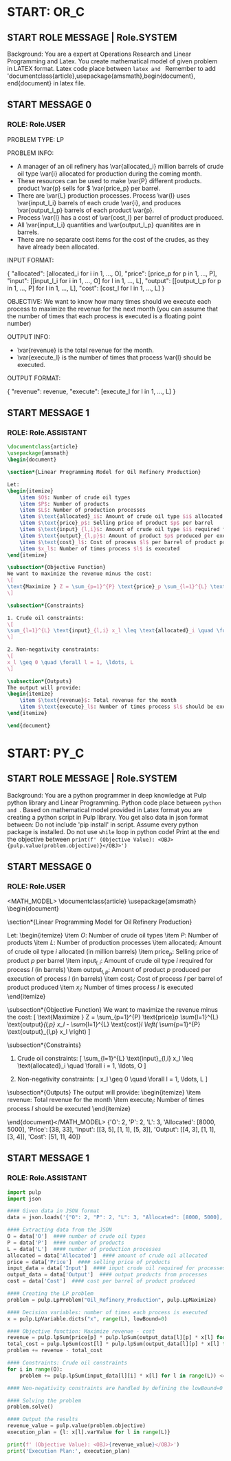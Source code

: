 # START: OR_C 
## START ROLE MESSAGE | Role.SYSTEM 
Background: You are a expert at Operations Research and Linear Programming and Latex. You create mathematical model of given problem in LATEX format. Latex code place between ```latex and ``` Remember to add 'documentclass{article},usepackage{amsmath},begin{document}, end{document} in latex file. 
## START MESSAGE 0 
### ROLE: Role.USER
<DESCRIPTION>
PROBLEM TYPE: LP

PROBLEM INFO: 

- A manager of an oil refinery has \var{allocated_i} million barrels of crude oil type \var{i} allocated for production during the coming month. 
- These resources can be used to make \var{P} different products. product \var{p} sells for $ \var{price_p} per barrel.
- There are \var{L} production processes. Process \var{l} uses \var{input_l_i} barrels of each crude \var{i}, and produces \var{output_l_p} barrels of each product \var{p}. 
- Process \var{l} has a cost of \var{cost_l} per barrel of product produced.
- All \var{input_l_i} quantities and \var{output_l_p} quanitites are in barrels. 
- There are no separate cost items for the cost of the crudes, as they have already been allocated.

INPUT FORMAT: 

{
    "allocated": [allocated_i for i in 1, ..., O],
    "price": [price_p for p in 1, ..., P],
    "input": [[input_l_i for i in 1, ..., O] for l in 1, ..., L],
    "output": [[output_l_p for p in 1, ..., P] for l in 1, ..., L],
    "cost": [cost_l for l in 1, ..., L]
}

OBJECTIVE: We want to know how many times should we execute each process to maximize the revenue for the next month (you can assume that the number of times that each process is executed is a floating point number)

OUTPUT INFO:

- \var{revenue} is the total revenue for the month.
- \var{execute_l} is the number of times that process \var{l} should be executed.

OUTPUT FORMAT:

{
    "revenue": revenue,
    "execute": [execute_l for l in 1, ..., L]
}

</DESCRIPTION>


## START MESSAGE 1 
### ROLE: Role.ASSISTANT
```latex
\documentclass{article}
\usepackage{amsmath}
\begin{document}

\section*{Linear Programming Model for Oil Refinery Production}

Let:
\begin{itemize}
    \item $O$: Number of crude oil types
    \item $P$: Number of products
    \item $L$: Number of production processes
    \item $\text{allocated}_i$: Amount of crude oil type $i$ allocated (in million barrels)
    \item $\text{price}_p$: Selling price of product $p$ per barrel
    \item $\text{input}_{l,i}$: Amount of crude oil type $i$ required for process $l$ (in barrels)
    \item $\text{output}_{l,p}$: Amount of product $p$ produced per execution of process $l$ (in barrels)
    \item $\text{cost}_l$: Cost of process $l$ per barrel of product produced
    \item $x_l$: Number of times process $l$ is executed
\end{itemize}

\subsection*{Objective Function}
We want to maximize the revenue minus the cost:
\[
\text{Maximize } Z = \sum_{p=1}^{P} \text{price}_p \sum_{l=1}^{L} \text{output}_{l,p} x_l - \sum_{l=1}^{L} \text{cost}_l \left( \sum_{p=1}^{P} \text{output}_{l,p} x_l \right)
\]

\subsection*{Constraints}

1. Crude oil constraints:
\[
\sum_{l=1}^{L} \text{input}_{l,i} x_l \leq \text{allocated}_i \quad \forall i = 1, \ldots, O
\]

2. Non-negativity constraints:
\[
x_l \geq 0 \quad \forall l = 1, \ldots, L
\]

\subsection*{Outputs}
The output will provide:
\begin{itemize}
    \item $\text{revenue}$: Total revenue for the month
    \item $\text{execute}_l$: Number of times process $l$ should be executed
\end{itemize}

\end{document}
```

# START: PY_C 
## START ROLE MESSAGE | Role.SYSTEM 
Background: You are a python programmer in deep knowledge at Pulp python library and Linear Programming. Python code place between ```python and ```. Based on mathematical model provided in Latex format you are creating a python script in Pulp library. You get also data in json format between: <DATA></DATA> Do not include 'pip install' in script. Assume every python package is installed. Do not use `while` loop in python code! Print at the end the objective between <OBJ></OBJ> `print(f' (Objective Value): <OBJ>{pulp.value(problem.objective)}</OBJ>')` 
## START MESSAGE 0 
### ROLE: Role.USER
<MATH_MODEL>
\documentclass{article}
\usepackage{amsmath}
\begin{document}

\section*{Linear Programming Model for Oil Refinery Production}

Let:
\begin{itemize}
    \item $O$: Number of crude oil types
    \item $P$: Number of products
    \item $L$: Number of production processes
    \item $\text{allocated}_i$: Amount of crude oil type $i$ allocated (in million barrels)
    \item $\text{price}_p$: Selling price of product $p$ per barrel
    \item $\text{input}_{l,i}$: Amount of crude oil type $i$ required for process $l$ (in barrels)
    \item $\text{output}_{l,p}$: Amount of product $p$ produced per execution of process $l$ (in barrels)
    \item $\text{cost}_l$: Cost of process $l$ per barrel of product produced
    \item $x_l$: Number of times process $l$ is executed
\end{itemize}

\subsection*{Objective Function}
We want to maximize the revenue minus the cost:
\[
\text{Maximize } Z = \sum_{p=1}^{P} \text{price}_p \sum_{l=1}^{L} \text{output}_{l,p} x_l - \sum_{l=1}^{L} \text{cost}_l \left( \sum_{p=1}^{P} \text{output}_{l,p} x_l \right)
\]

\subsection*{Constraints}

1. Crude oil constraints:
\[
\sum_{l=1}^{L} \text{input}_{l,i} x_l \leq \text{allocated}_i \quad \forall i = 1, \ldots, O
\]

2. Non-negativity constraints:
\[
x_l \geq 0 \quad \forall l = 1, \ldots, L
\]

\subsection*{Outputs}
The output will provide:
\begin{itemize}
    \item $\text{revenue}$: Total revenue for the month
    \item $\text{execute}_l$: Number of times process $l$ should be executed
\end{itemize}

\end{document}</MATH_MODEL>
<DATA>
{'O': 2, 'P': 2, 'L': 3, 'Allocated': [8000, 5000], 'Price': [38, 33], 'Input': [[3, 5], [1, 1], [5, 3]], 'Output': [[4, 3], [1, 1], [3, 4]], 'Cost': [51, 11, 40]}</DATA>


## START MESSAGE 1 
### ROLE: Role.ASSISTANT
```python
import pulp
import json

#### Given data in JSON format
data = json.loads('{"O": 2, "P": 2, "L": 3, "Allocated": [8000, 5000], "Price": [38, 33], "Input": [[3, 5], [1, 1], [5, 3]], "Output": [[4, 3], [1, 1], [3, 4]], "Cost": [51, 11, 40]}')

#### Extracting data from the JSON
O = data['O']  #### number of crude oil types
P = data['P']  #### number of products
L = data['L']  #### number of production processes
allocated = data['Allocated']  #### amount of crude oil allocated
price = data['Price']  #### selling price of products
input_data = data['Input']  #### input crude oil required for processes
output_data = data['Output']  #### output products from processes
cost = data['Cost']  #### cost per barrel of product produced

#### Creating the LP problem
problem = pulp.LpProblem("Oil_Refinery_Production", pulp.LpMaximize)

#### Decision variables: number of times each process is executed
x = pulp.LpVariable.dicts("x", range(L), lowBound=0)

#### Objective function: Maximize revenue - cost
revenue = pulp.lpSum(price[p] * pulp.lpSum(output_data[l][p] * x[l] for l in range(L)) for p in range(P))
total_cost = pulp.lpSum(cost[l] * pulp.lpSum(output_data[l][p] * x[l] for p in range(P)) for l in range(L))
problem += revenue - total_cost

#### Constraints: Crude oil constraints
for i in range(O):
    problem += pulp.lpSum(input_data[l][i] * x[l] for l in range(L)) <= allocated[i], f"CrudeOilConstraint_{i}"

#### Non-negativity constraints are handled by defining the lowBound=0 in the variables

#### Solving the problem
problem.solve()

#### Output the results
revenue_value = pulp.value(problem.objective)
execution_plan = {l: x[l].varValue for l in range(L)}

print(f' (Objective Value): <OBJ>{revenue_value}</OBJ>')
print('Execution Plan:', execution_plan)
```

